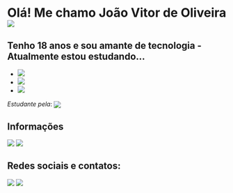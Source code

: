 # Olá! Me chamo João Vitor de Oliveira <img src="https://cdn.areademembros.com/files/instancia_1851/image/kFD8sGrWPV6uX7tFtw8IcI7JRJKPoTp4N01LUzFu.png">
## Tenho 18 anos e sou amante de tecnologia - Atualmente estou estudando...
- <img src="https://img.shields.io/badge/HTML5-E34F26?style=for-the-badge&logo=html5&logoColor=white" />
- <img src="https://img.shields.io/badge/CSS3-1572B6?style=for-the-badge&logo=css3&logoColor=white" />
- <img src="https://img.shields.io/badge/JavaScript-323330?style=for-the-badge&logo=javascript&logoColor=F7DF1E" />

*Estudante pela*:  <img align="center" src="https://cdn.areademembros.com/files/instancia_1851/image/zJINa5DlBsJZjPLggIECpBpfmiE7E9g8JAiMqfVK.png">
## Informações 

<img src="https://github-readme-stats.vercel.app/api?username=Joao-Vtr-Oliveira&show_icons=true&theme=synthwave&count_private=true" />
<img src="https://github-readme-stats.vercel.app/api/top-langs/?username=Joao-Vtr-Oliveira&layout=compact&theme=synthwave&count_private=true" />

## Redes sociais e contatos:
<a href="https://www.linkedin.com/in/jo%C3%A3o-vitor-oliveira-b8b190252/" target="_blank"><img src="https://img.shields.io/badge/LinkedIn-0077B5?style=for-the-badge&logo=linkedin&logoColor=white"></a>
<a href="https://www.reddit.com/user/Onarcoleptico" target="_blank"><img src="https://img.shields.io/badge/Reddit-FF4500?style=for-the-badge&logo=reddit&logoColor=white"></a>
